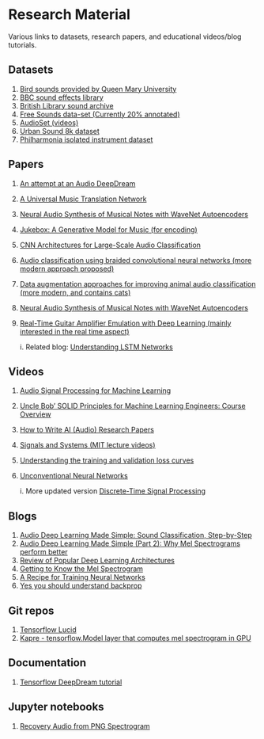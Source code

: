 # Research Material

Various links to datasets, research papers, and educational videos/blog tutorials.

## Datasets

1. [Bird sounds provided by Queen Mary University](http://machine-listening.eecs.qmul.ac.uk/bird-audio-detection-challenge/)
2. [BBC sound effects library](https://sound-effects.bbcrewind.co.uk/)
3. [British Library sound archive](https://sounds.bl.uk/)
4. [Free Sounds data-set (Currently 20% annotated)](https://annotator.freesound.org/fsd/)
5. [AudioSet (videos)](https://research.google.com/audioset/ontology/index.html)
6. [Urban Sound 8k dataset](https://urbansounddataset.weebly.com/urbansound8k.html)
7. [Philharmonia isolated instrument dataset](https://philharmonia.co.uk/resources/sound-samples/)

## Papers

1. [An attempt at an Audio DeepDream](https://research.google/pubs/pub45859/)
2. [A Universal Music Translation Network](https://arxiv.org/abs/1805.07848)
3. [Neural Audio Synthesis of Musical Notes with WaveNet Autoencoders](https://arxiv.org/abs/1704.01279)
4. [Jukebox: A Generative Model for Music (for encoding)](https://arxiv.org/pdf/2005.00341.pdf)
5. [CNN Architectures for Large-Scale Audio Classification](https://research.google/pubs/pub45611/)
6. [Audio classification using braided convolutional neural networks (more modern approach proposed)](https://librarysearch.gold.ac.uk/primo-explore/fulldisplay?docid=TN_cdi_crossref_primary_10_1049_iet_spr_2019_0381&context=PC&vid=44GOL_VU1&lang=en_US&search_scope=default_scope&adaptor=primo_central_multiple_fe&tab=default_tab&query=any,contains,Audio%20Classification&facet=searchcreationdate,include,2020%7C,%7C2022&mode=Basic&offset=0)
7. [Data augmentation approaches for improving animal audio classification (more modern, and contains cats)](https://librarysearch.gold.ac.uk/primo-explore/fulldisplay?docid=TN_cdi_crossref_primary_10_1016_j_ecoinf_2020_101084&context=PC&vid=44GOL_VU1&lang=en_US&search_scope=default_scope&adaptor=primo_central_multiple_fe&tab=default_tab&query=any,contains,Audio%20Classification&facet=searchcreationdate,include,2020%7C,%7C2022&mode=Basic&offset=0)
9. [Neural Audio Synthesis of Musical Notes with WaveNet Autoencoders](https://arxiv.org/pdf/1704.01279.pdf)
8. [Real-Time Guitar Amplifier Emulation with Deep Learning (mainly interested in the real time aspect)](https://www.mdpi.com/2076-3417/10/3/766/htm)

   i. Related blog: [Understanding LSTM Networks](https://colah.github.io/posts/2015-08-Understanding-LSTMs/)

## Videos

1. [Audio Signal Processing for Machine Learning](https://www.youtube.com/watch?v=iCwMQJnKk2c&list=PL-wATfeyAMNqIee7cH3q1bh4QJFAaeNv0&index=2)
2. [Uncle Bob’ SOLID Principles for Machine Learning Engineers: Course Overview](https://www.youtube.com/watch?v=ul8LLiFY0Dw&list=PL-wATfeyAMNpZ6-ESiXK9BnZmGLjqECt9)
3. [How to Write AI (Audio) Research Papers](https://www.youtube.com/watch?v=ZV6SoKurivI&list=PL-wATfeyAMNrTDAV2A-pLxVpwXadbd-4O)
4. [Signals and Systems (MIT lecture videos)](https://ocw.mit.edu/resources/res-6-007-signals-and-systems-spring-2011/index.htm)
5. [Understanding the training and validation loss curves](https://www.youtube.com/watch?v=p3CcfIjycBA)
7. [Unconventional Neural Networks](https://www.youtube.com/playlist?list=PLQVvvaa0QuDdfN3lrO0NDYxa1JwCYes-E)

   i. More updated
   version [Discrete-Time Signal Processing](https://www.edx.org/course/discrete-time-signal-processing-4)

## Blogs

1. [Audio Deep Learning Made Simple: Sound Classification, Step-by-Step](https://towardsdatascience.com/audio-deep-learning-made-simple-sound-classification-step-by-step-cebc936bbe5)
2. [Audio Deep Learning Made Simple (Part 2): Why Mel Spectrograms perform better](https://towardsdatascience.com/audio-deep-learning-made-simple-part-2-why-mel-spectrograms-perform-better-aad889a93505)
3. [Review of Popular Deep Learning Architectures](https://blog.paperspace.com/popular-deep-learning-architectures-resnet-inceptionv3-squeezenet/#:~:text=Inception%20v3%20was%20trained%20on,rates%20compared%20to%20its%20contemporaries.)
4. [Getting to Know the Mel Spectrogram](https://towardsdatascience.com/getting-to-know-the-mel-spectrogram-31bca3e2d9d0)
5. [A Recipe for Training Neural Networks](https://karpathy.github.io/2019/04/25/recipe/)
6. [Yes you should understand backprop](https://karpathy.medium.com/yes-you-should-understand-backprop-e2f06eab496b)

## Git repos

1. [Tensorflow Lucid](https://github.com/tensorflow/lucid)
2. [Kapre - tensorflow.Model layer that computes mel spectrogram in GPU](https://github.com/keunwoochoi/kapre)

## Documentation

1. [Tensorflow DeepDream tutorial](https://www.tensorflow.org/tutorials/generative/deepdream)

## Jupyter notebooks

1. [Recovery Audio from PNG Spectrogram](https://github.com/sikora507/elgen/blob/master/src/audio%20analysis.ipynb)
